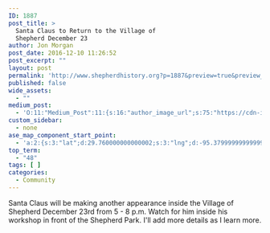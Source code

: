 ```yaml
---
ID: 1887
post_title: >
  Santa Claus to Return to the Village of
  Shepherd December 23
author: Jon Morgan
post_date: 2016-12-10 11:26:52
post_excerpt: ""
layout: post
permalink: 'http://www.shepherdhistory.org?p=1887&preview=true&preview_id=1887'
published: false
wide_assets:
  - ""
medium_post:
  - 'O:11:"Medium_Post":11:{s:16:"author_image_url";s:75:"https://cdn-images-1.medium.com/fit/c/200/200/1*SqJTY-3vzTSKsiqc5-cV_A.jpeg";s:10:"author_url";s:28:"https://medium.com/@morga2ja";s:11:"byline_name";N;s:12:"byline_email";N;s:10:"cross_link";s:2:"no";s:2:"id";s:12:"4e0b691881bf";s:21:"follower_notification";s:2:"no";s:7:"license";s:19:"all-rights-reserved";s:14:"publication_id";s:12:"f45ad4d6ec92";s:6:"status";s:5:"draft";s:3:"url";s:41:"https://medium.com/@morga2ja/4e0b691881bf";}'
custom_sidebar:
  - none
ase_map_component_start_point:
  - 'a:2:{s:3:"lat";d:29.760000000000002;s:3:"lng";d:-95.379999999999995;}'
top_term:
  - "48"
tags: [ ]
categories:
  - Community
---
```

Santa Claus will be making another appearance inside the Village of Shepherd December 23rd from 5 - 8 p.m. Watch for him inside his workshop in front of the Shepherd Park. I'll add more details as I learn more.